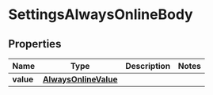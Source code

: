 # SettingsAlwaysOnlineBody

## Properties
Name | Type | Description | Notes
------------ | ------------- | ------------- | -------------
**value** | [**AlwaysOnlineValue**](AlwaysOnlineValue.md) |  | 
